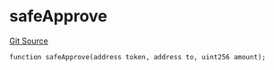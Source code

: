 # safeApprove
[Git Source](https://github.com/zammdefi/zRouter/blob/15c5fb7442065a88b0c255094f10ebd47b711ccb/src/zRouter.sol)


```solidity
function safeApprove(address token, address to, uint256 amount);
```

